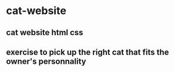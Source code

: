 # cat-website
## cat website html css 
## exercise to pick up the right cat that fits the owner's personnality
